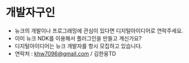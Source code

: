 # 개발자구인

* 뉴크의 개발이나 프로그래밍에 관심이 있다면 디지털아이디어로 연락주세요.
* 이미 뉴크 NDK를 이용해서 플러그인을 만들고 계신가요?
* 디지털아이디어는 뉴크 개발자를 항시 모집하고 있습니다.
* 연락처 : khw7096@gmail.com / 김한웅TD

